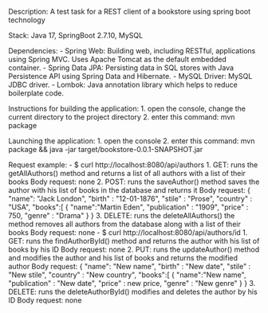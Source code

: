 Description: A test task for a REST client of a bookstore using spring boot technology

Stack: Java 17, SpringBoot 2.7.10, MySQL

Dependencies:
    - Spring Web:
        Building web, including RESTful, applications using Spring MVC. 
        Uses Apache Tomcat as the default embedded container.
    - Spring Data JPA:
        Persisting data in SQL stores with Java Persistence API using Spring Data and Hibernate.
    - MySQL Driver:
        MySQL JDBC driver.
    - Lombok:
        Java annotation library which helps to reduce boilerplate code.

Instructions for building the application:
    1. open the console, change the current directory to the project directory
    2. enter this command: mvn package

Launching the application:
    1. open the console
    2. enter this command: mvn package && java -jar target/bookstore-0.0.1-SNAPSHOT.jar

Request example:
    - $ curl http://localhost:8080/api/authors
        1. GET: runs the getAllAuthors() method and returns a list of all authors with a list of their books
           Body request: none
        2. POST: runs the saveAuthor() method saves the author with his list of books in the database and returns it
            Body request:
                {
                    "name": "Jack London",
                    "birth" : "12-01-1876",
                    "stile" : "Prose",
                    "country" : "USA",
                    "books":[
                        {
                            "name":"Martin Eden",
                            "publication" : "1909",
                            "price" : 750,
                            "genre" : "Drama"
                        }
                }
        3. DELETE: runs the deleteAllAuthors() the method removes all authors from the database along with a list of their books
            Body request: none
    - $ curl http://localhost:8080/api/authors/id
        1. GET: runs the findAuthorById() method and returns the author with his list of books by his ID
            Body request: none
        2. PUT: runs the updateAuthor() method and modifies the author and his list of books and returns the modified author
            Body request:
                {
                    "name": "New name",
                    "birth" : "New date",
                    "stile" : "New stile",
                    "country" : "New country",
                    "books":[
                        {
                            "name":"New name",
                            "publication" : "New date",
                            "price" : new price,
                            "genre" : "New genre"
                        }
                }
        3. DELETE: runs the deleteAuthorById() modifies and deletes the author by his ID
            Body request: none